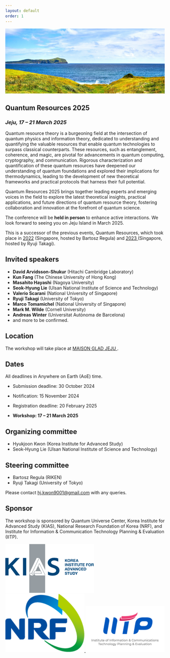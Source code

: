 ```yaml
---
layout: default
order: 1
---
```


![Jeju](/Jeju_resize.jpg)

## Quantum Resources 2025
<h3 class="lessspace"><em>Jeju, 17 &ndash; 21 March 2025</em></h3>

Quantum resource theory is a burgeoning field at the intersection of quantum physics and information theory, dedicated to understanding and quantifying the valuable resources that enable quantum technologies to surpass classical counterparts. These resources, such as entanglement, coherence, and magic, are pivotal for advancements in quantum computing, cryptography, and communication. Rigorous characterization and quantification of these quantum resources have deepened our understanding of quantum foundations and explored their implications for thermodynamics, leading to the development of new theoretical frameworks and practical protocols that harness their full potential.

Quantum Resources 2025 brings together leading experts and emerging voices in the field to explore the latest theoretical insights, practical applications, and future directions of quantum resource theory, fostering collaboration and innovation at the forefront of quantum science.

The conference will be **held in person** to enhance active interactions. We look forward to seeing you on Jeju Island in March 2025.

This is a successor of the previous events, Quantum Resources, which took place in <a href = "https://2022.quantumresources.science">2022</a> (Singapore, hosted by Bartosz Regula) and <a href = "https://2023.quantumresources.science"> 2023 </a> (Singapore, hosted by Ryuji Takagi).

## Invited speakers
* **David Arvidsson-Shukur** (Hitachi Cambridge Laboratory)
* **Kun Fang** (The Chinese University of Hong Kong)
* **Masahito Hayashi** (Nagoya University)
* **Seok-Hyung Lie** (Ulsan National Institute of Science and Technology)
* **Valerio Scarani** (National University of Singapore)
* **Ryuji Takagi** (University of Tokyo)
* **Marco Tomamichel** (National University of Singapore) 
* **Mark M. Wilde** (Cornell University)
* **Andreas Winter** (Universitat Autònoma de Barcelona)
* and more to be confirmed.

## Location

The workshop will take place at <a href="https://www.glad-hotels.com/maisongladjeju/index.do?locale=en">MAISON GLAD JEJU </a>.

## Dates

All deadlines in Anywhere on Earth (AoE) time.

* Submission deadline: 30 October 2024

* Notification: 15 November 2024

* Registration deadline: 20 February 2025

* **Workshop: 17 &ndash; 21 March 2025**


## Organizing committee
* Hyukjoon Kwon (Korea Institute for Advanced Study)
* Seok-Hyung Lie (Ulsan National Institute of Science and Technology)

## Steering committee
* Bartosz Regula (RIKEN)
* Ryuji Takagi (University of Tokyo)

Please contact <a href="mailto:hj.kwon9001@gmail.com">hj.kwon9001@gmail.com</a> with any queries.

## Sponsor
The workshop is sponsored by Quantum Universe Center, Korea Institute for Advanced Study (KIAS), National Research Foundation of Korea (NRF), and Institute for Information & Communication Technology Planning & Evaluation (IITP).

<a href="https://kias.re.kr"> <img src="kias-wordmask.png" width="280"/> </a>
<a href="https://nrf.re.kr"> <img src="nrf.png" width="250"/> </a>
<a href="https://iitp.kr"> <img src="iitp.png" width="250"/> </a>
